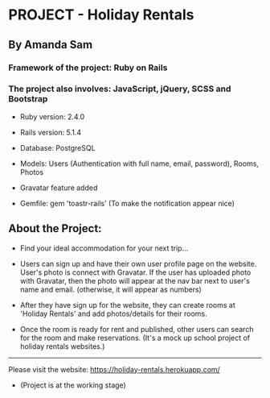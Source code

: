 # PROJECT - Holiday Rentals

## By Amanda Sam

### Framework of the project: Ruby on Rails

### The project also involves: JavaScript, jQuery, SCSS and Bootstrap

* Ruby version: 2.4.0

* Rails version: 5.1.4

* Database: PostgreSQL

* Models: Users (Authentication with full name, email, password), Rooms, Photos

* Gravatar feature added

* Gemfile: gem 'toastr-rails' (To make the notification appear nice)

## About the Project:

* Find your ideal accommodation for your next trip...

- Users can sign up and have their own user profile page on the website. User's photo is connect with Gravatar. If the user has uploaded photo with Gravatar, then the photo will appear at the nav bar next to user's name and email. (otherwise, it will appear as numbers)

- After they have sign up for the website, they can create rooms at 'Holiday Rentals' and add photos/details for their rooms.

- Once the room is ready for rent and published, other users can search for the room and make reservations. (It's a mock up school project of holiday rentals websites.)

-------------------------------------------

Please visit the website:
https://holiday-rentals.herokuapp.com/

- (Project is at the working stage)
